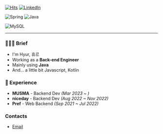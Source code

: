 [![Hits](https://hits.seeyoufarm.com/api/count/incr/badge.svg?url=https%3A%2F%2Fgithub.com%2Fhanhyur)](https://hits.seeyoufarm.com)
[![LinkedIn](https://img.shields.io/badge/-LinkedIn-0077b5?style=flat-square&logo=linkedin&logoColor=white&link=https://www.linkedin.com/in/sunwoo-han-8398a61b9/)](https://www.linkedin.com/in/sunwoo-han-8398a61b9/)

![Spring](https://img.shields.io/badge/-Spring-6DB33F?style=for-the-badge&logo=Spring&logoColor=fff)
![Java](https://img.shields.io/badge/JAVA-007396?style=for-the-badge&logo=java&logoColor=fff)

![MySQL](https://img.shields.io/badge/MySQL-4479A1?style=for-the-badge&logo=MySQL&logoColor=fff)

<!--[![Solved.ac profile](http://mazassumnida.wtf/api/mini/generate_badge?boj=thankowl777)](https://solved.ac/thankowl777)-->

---

### 💁🏻‍♂️ Brief
- I'm Hyur, 휴르
- Working as a **Back-end Engineer**
- Mainly using **Java**
- And... a little bit Javascript, Kotlin

### 💼 Experience
- **MUSMA** - Backend Dev *(Mar 2023 ~ )*
- **niceday** - Backend Dev *(Aug 2022 ~ Nov 2022)*
- **Pref** - Web Backend *(Sep 2021 ~ Jul 2022)*

### Contacts
- [Email](mailto:thankowl777@kakao.com)